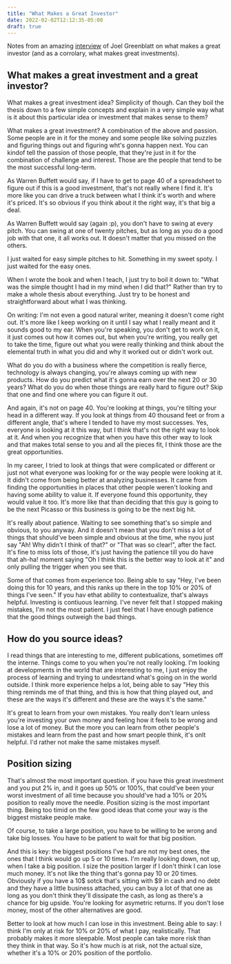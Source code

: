 ```yaml
---
title: "What Makes a Great Investor"
date: 2022-02-02T12:12:35-05:00
draft: true
---
```


Notes from an amazing [interview](https://www.youtube.com/watch?v=8ZiLLjtAtyU&t=137s) of Joel Greenblatt on what makes a great investor (and as a corrolary, what makes great investments).

## What makes a great investment and a great investor?

What makes a great investment idea? Simplicity of though. Can they boil the thesis down to a few simple concepts and explain in a very simple way what is it about this particular idea or investment that makes sense to them?

What makes a great investment? A combination of the above and passion. Some people are in it for the money and some people like solving puzzles and figuring things out and figuring wht's gonna happen next. You can kindof tell the passion of those people, that they're just in it for the combination of challenge and interest. Those are the people that tend to be the most successful long-term.

As Warren Buffett would say, if I have to get to page 40 of a spreadsheet to figure out if this is a good investment, that's not really where I find it. It's more like you can drive a truck between what I think it's worth and where it's priced. It's so obvious if you think about it the right way, it's that big a deal.

As Warren Buffett would say (again :p), you don't have to swing at every pitch. You can swing at one of twenty pitches, but as long as you do a good job with that one, it all works out. It doesn't matter that you missed on the others.

I just waited for easy simple pitches to hit. Something in my sweet spoty. I just waited for the easy ones.

When I wrote the book and when I teach, I just try to boil it down to: "What was the simple thought I had in my mind when I did that?" Rather than try to make a whole thesis about everything. Just try to be honest and straightforward about what I was thinking.

On writing: I'm not even a good natural writer, meaning it doesn't come right out. It's more like I keep working on it until I say what I really meant and it sounds good to my ear. When you're speaking, you don't get to work on it, it just comes out how it comes out, but when you're writing, you really get to take the time, figure out what you were really thinking and think about the elemental truth in what you did and why it worked out or didn't work out.

What do you do with a business where the competition is really fierce, technology is always changing, you're always coming up with new products. How do you predict  what it's gonna earn over the next 20 or 30 years? What do you do when those things are really hard to figure out? Skip that one and find one where you can figure it out.

And again, it's not on page 40. You're looking at things, you're tilting your head in a different way. If you look at things from 40 thousand feet or from a different angle, that's where I tended to have my most successes. Yes, everyone is looking at it this way, but I think that's not the right way to look at it. And when you recognize that when you have this other way to look and that makes total sense to you and all the pieces fit, I think those are the great opportunities.

In my career, I tried to look at things that were complicated or different or just not what everyone was looking for or the way people were looking at it. It didn't come from being better at analyzing businesses. It came from finding the opportunities in places that other people weren't looking and having some ability to value it. If everyone found this opportunity, they would value it too. It's more like that than deciding that this guy is going to be the next Picasso or this business is going to be the next big hit.

It's really about patience. Waiting to see something that's so simple and obvious, to you anyway. And it doesn't mean that you don't miss a lot of things that should've been simple and obvious at the time, whe nyou just say "Ah! Why didn't I think of that?" or "That was so clear!", after the fact. It's fine to miss lots of those, it's just having the patience till you do have that ah-ha! moment saying "Oh I think this is the better way to look at it" and only pulling the trigger when you see that.

Some of that comes from experience too. Being able to say "Hey, I've been doing this for 10 years, and this ranks up there in the top 10% or 20% of things I've seen." If you hav ethat ability to contextualize, that's always helpful. Investing is contiuous learning. I've never felt that I stopped making mistakes, I'm not the most patient. I just feel that I have enough patience that the good things outweigh the bad things. 

## How do you source ideas?

I read things that are interesting to me, different publications, sometimes off the interne. Things come to you when you're not really looking. I'm looking at developments in the world that are interesting to me, I just enjoy the process of learning and trying to undesrtand what's going on in the world outside. I think more experience helps a lot, being able to say "Hey this thing reminds me of that thing, and this is how that thing played out, and these are the ways it's different and these are the ways it's the same."

It's great to learn from your own mistakes. You really don't learn unless you're investing your own money and feeling how it feels to be wrong and lose a lot of money. But the more you can learn from other people's mistakes and learn from the past and how smart people think, it's onlt helpful. I'd rather not make the same mistakes myself.

## Position sizing

That's almost the most important question. if you have this great investment and you put 2% in, and it goes up 50% or 100%, that could've been your worst investment of all time because you should've had a 10% or 20% position to really move the needle. Position sizing is the most important thing. Being too timid on the few good ideas that come your way is the biggest mistake people make.

Of course, to take a large position, you have to be willing to be wrong and take big losses. You have to be patient to wait for that big position.

And this is key: the biggest positions I've had are not my best ones, the ones that I think would go up 5 or 10 times. I'm really looking down, not up, when I take a big position. I size the position larger if I don't think I can lose much money. It's not like the thing that's gonna pay 10 or 20 times. Obviously if you have a 10$ sotck that's sitting with $9 in cash and no debt and they have a little business attached, you can buy a lot of that one as long as you don't think they'll dissipate the cash, as long as there's a chance for big upside. You're looking for asymetric returns. If you don't lose money, most of the other alternatives are good.

Better to look at how much I can lose in this investment. Being able to say: I think I'm only at risk for 10% or 20% of what I pay, realistically. That probably makes it more sleepable. Most people can take more risk than they think in that way. So it's how much is at risk, not the actual size, whether it's a 10% or 20% position of the portfolio.
